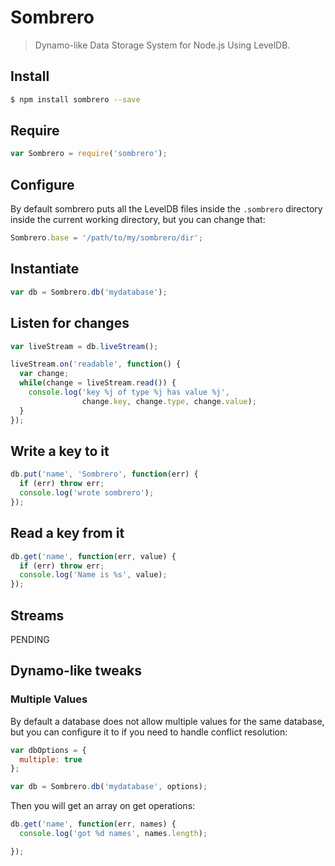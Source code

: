 # Sombrero

> Dynamo-like Data Storage System for Node.js Using LevelDB.

## Install

```bash
$ npm install sombrero --save
```

## Require

```javascript
var Sombrero = require('sombrero');
```

## Configure

By default sombrero puts all the LevelDB files inside the `.sombrero` directory inside the current working directory, but you can change that:

```javascript
Sombrero.base = '/path/to/my/sombrero/dir';
```

## Instantiate

```javascript
var db = Sombrero.db('mydatabase');
```

## Listen for changes

```javascript
var liveStream = db.liveStream();

liveStream.on('readable', function() {
  var change;
  while(change = liveStream.read()) {
    console.log('key %j of type %j has value %j',
                change.key, change.type, change.value);
  }
});
```

## Write a key to it

```javascript
db.put('name', 'Sombrero', function(err) {
  if (err) throw err;
  console.log('wrote sombrero');
});
```

## Read a key from it

```javascript
db.get('name', function(err, value) {
  if (err) throw err;
  console.log('Name is %s', value);
});
```

## Streams

PENDING


## Dynamo-like tweaks

### Multiple Values

By default a database does not allow multiple values for the same database, but you can configure it to if you need to handle conflict resolution:

```javascript
var dbOptions = {
  multiple: true
};

var db = Sombrero.db('mydatabase', options);
```

Then you will get an array on get operations:

```javascript
db.get('name', function(err, names) {
  console.log('got %d names', names.length);

});
```